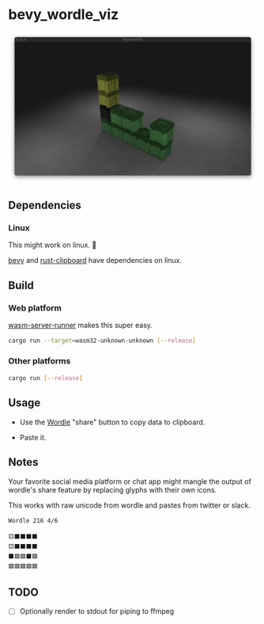 # bevy_wordle_viz

![A stack of boxes in the shape of a Wordle puzzle](docs/screenshot.png)

## Dependencies

### Linux

This might work on linux. 🤷

[bevy](https://github.com/bevyengine/bevy/blob/main/docs/linux_dependencies.md) and [rust-clipboard](https://github.com/aweinstock314/rust-clipboard#prerequisites) have dependencies on linux.

## Build

### Web platform

[wasm-server-runner](https://github.com/jakobhellermann/wasm-server-runner) makes this super easy.

```bash
cargo run --target=wasm32-unknown-unknown [--release]
```

### Other platforms

```bash
cargo run [--release]
```

## Usage

- Use the [Wordle](https://www.powerlanguage.co.uk/wordle/) "share" button to copy data to clipboard.

- Paste it.

## Notes

Your favorite social media platform or chat app might mangle the output of wordle's share feature by replacing glyphs with their own icons.

This works with raw unicode from wordle and pastes from twitter or slack.

```plain
Wordle 216 4/6

🟨⬛⬛⬛⬛
🟨⬛⬛⬛⬛
⬛🟩🟩⬛🟩
🟩🟩🟩🟩🟩
```

## TODO

- [ ] Optionally render to stdout for piping to ffmpeg
